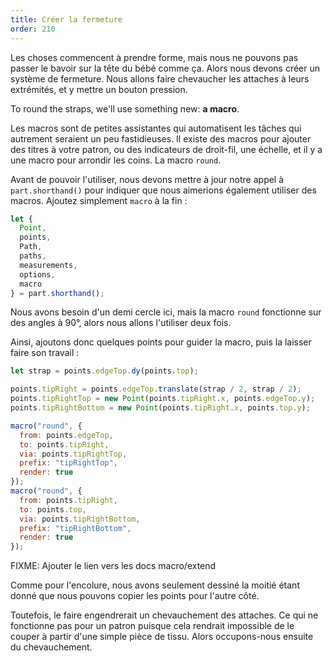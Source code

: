 ```yaml
---
title: Créer la fermeture
order: 210
---
```


Les choses commencent à prendre forme, mais nous ne pouvons pas passer le bavoir sur la tête du bébé comme ça. Alors nous devons créer un système de fermeture. Nous allons faire chevaucher les attaches à leurs extrémités, et y mettre un bouton pression.

To round the straps, we'll use something new: **a macro**.

Les macros sont de petites assistantes qui automatisent les tâches qui autrement seraient un peu fastidieuses. Il existe des macros pour ajouter des titres à votre patron, ou des indicateurs de droit-fil, une échelle, et il y a une macro pour arrondir les coins. La macro `round`.

Avant de pouvoir l'utiliser, nous devons mettre à jour notre appel à `part.shorthand()` pour indiquer que nous aimerions également utiliser des macros. Ajoutez simplement `macro` à la fin :

```js
let {
  Point,
  points,
  Path,
  paths,
  measurements,
  options,
  macro
} = part.shorthand();
```

Nous avons besoin d'un demi cercle ici, mais la macro `round` fonctionne sur des angles à 90°, alors nous allons l'utiliser deux fois.

Ainsi, ajoutons donc quelques points pour guider la macro, puis la laisser faire son travail :

```js
let strap = points.edgeTop.dy(points.top);

points.tipRight = points.edgeTop.translate(strap / 2, strap / 2);
points.tipRightTop = new Point(points.tipRight.x, points.edgeTop.y);
points.tipRightBottom = new Point(points.tipRight.x, points.top.y);

macro("round", {
  from: points.edgeTop,
  to: points.tipRight,
  via: points.tipRightTop,
  prefix: "tipRightTop",
  render: true
});
macro("round", {
  from: points.tipRight,
  to: points.top,
  via: points.tipRightBottom,
  prefix: "tipRightBottom",
  render: true
});
```

<Warning>

FIXME: Ajouter le lien vers les docs macro/extend

</Warning>

<Example pattern="tutorial" part="step7" caption="Pretty good, but how are we going to fit it over the baby's head?" />

Comme pour l'encolure, nous avons seulement dessiné la moitié étant donné que nous pouvons copier les points pour l'autre côté.

Toutefois, le faire engendrerait un chevauchement des attaches. Ce qui ne fonctionne pas pour un patron puisque cela rendrait impossible de le couper à partir d'une simple pièce de tissu. Alors occupons-nous ensuite du chevauchement.



